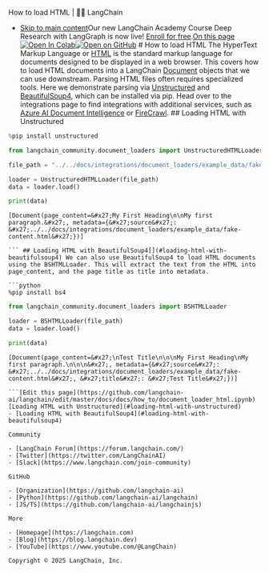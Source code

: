 How to load HTML | 🦜️🔗 LangChain
- [Skip to main content](#__docusaurus_skipToContent_fallback)Our new LangChain Academy Course Deep Research with LangGraph is now live! [Enroll for free](https://academy.langchain.com/courses/deep-research-with-langgraph/?utm_medium=internal&utm_source=docs&utm_campaign=q3-2025_deep-research-course_co).[On this page![Open In Colab ](https://colab.research.google.com/assets/colab-badge.svg)](https://colab.research.google.com/github/langchain-ai/langchain/blob/master/docs/docs/how_to/document_loader_html.ipynb)[![Open on GitHub ](https://img.shields.io/badge/Open%20on%20GitHub-grey?logo=github&logoColor=white)](https://github.com/langchain-ai/langchain/blob/master/docs/docs/how_to/document_loader_html.ipynb) # How to load HTML The HyperText Markup Language or [HTML](https://en.wikipedia.org/wiki/HTML) is the standard markup language for documents designed to be displayed in a web browser. This covers how to load HTML documents into a LangChain [Document](https://python.langchain.com/api_reference/core/documents/langchain_core.documents.base.Document.html#langchain_core.documents.base.Document) objects that we can use downstream. Parsing HTML files often requires specialized tools. Here we demonstrate parsing via [Unstructured](https://docs.unstructured.io) and [BeautifulSoup4](https://beautiful-soup-4.readthedocs.io/en/latest/), which can be installed via pip. Head over to the integrations page to find integrations with additional services, such as [Azure AI Document Intelligence](/docs/integrations/document_loaders/azure_document_intelligence/) or [FireCrawl](/docs/integrations/document_loaders/firecrawl/). ## Loading HTML with Unstructured[​](#loading-html-with-unstructured)

```python
%pip install unstructured

```

```python
from langchain_community.document_loaders import UnstructuredHTMLLoader

file_path = "../../docs/integrations/document_loaders/example_data/fake-content.html"

loader = UnstructuredHTMLLoader(file_path)
data = loader.load()

print(data)

```

```output
[Document(page_content=&#x27;My First Heading\n\nMy first paragraph.&#x27;, metadata={&#x27;source&#x27;: &#x27;../../docs/integrations/document_loaders/example_data/fake-content.html&#x27;})]

``` ## Loading HTML with BeautifulSoup4[​](#loading-html-with-beautifulsoup4) We can also use BeautifulSoup4 to load HTML documents using the BSHTMLLoader. This will extract the text from the HTML into page_content, and the page title as title into metadata.

```python
%pip install bs4

```

```python
from langchain_community.document_loaders import BSHTMLLoader

loader = BSHTMLLoader(file_path)
data = loader.load()

print(data)

```

```output
[Document(page_content=&#x27;\nTest Title\n\n\nMy First Heading\nMy first paragraph.\n\n\n&#x27;, metadata={&#x27;source&#x27;: &#x27;../../docs/integrations/document_loaders/example_data/fake-content.html&#x27;, &#x27;title&#x27;: &#x27;Test Title&#x27;})]

```[Edit this page](https://github.com/langchain-ai/langchain/edit/master/docs/docs/how_to/document_loader_html.ipynb)[Loading HTML with Unstructured](#loading-html-with-unstructured)
- [Loading HTML with BeautifulSoup4](#loading-html-with-beautifulsoup4)

Community

- [LangChain Forum](https://forum.langchain.com/)
- [Twitter](https://twitter.com/LangChainAI)
- [Slack](https://www.langchain.com/join-community)

GitHub

- [Organization](https://github.com/langchain-ai)
- [Python](https://github.com/langchain-ai/langchain)
- [JS/TS](https://github.com/langchain-ai/langchainjs)

More

- [Homepage](https://langchain.com)
- [Blog](https://blog.langchain.dev)
- [YouTube](https://www.youtube.com/@LangChain)

Copyright © 2025 LangChain, Inc.